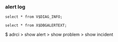 ### alert log
```
select * from V$DIAG_INFO;

select * from X$DBGALERTEXT;
```
$ adrci
  \> show alert
  \> show problem
  \> show incident